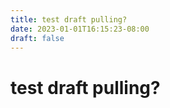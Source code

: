 ```yaml
---
title: test draft pulling? 
date: 2023-01-01T16:15:23-08:00
draft: false
---
```


# test draft pulling?


